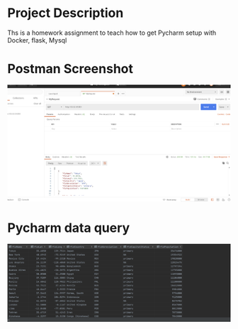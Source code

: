 # Project Description  
Ths is a homework assignment to teach how to get Pycharm setup with Docker, flask, Mysql  
# Postman Screenshot  
![postman request output](screenshots/postman.png)  
# Pycharm data query  
![Pycharm data query](screenshots/query.png)  
